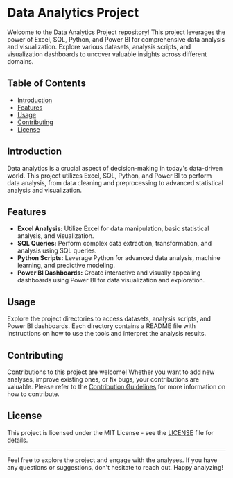 # Data Analytics Project

Welcome to the Data Analytics Project repository! This project leverages the power of Excel, SQL, Python, and Power BI for comprehensive data analysis and visualization. Explore various datasets, analysis scripts, and visualization dashboards to uncover valuable insights across different domains.

## Table of Contents
- [Introduction](#introduction)
- [Features](#features)
- [Usage](#usage)
- [Contributing](#contributing)
- [License](#license)

## Introduction

Data analytics is a crucial aspect of decision-making in today's data-driven world. This project utilizes Excel, SQL, Python, and Power BI to perform data analysis, from data cleaning and preprocessing to advanced statistical analysis and visualization.

## Features

- **Excel Analysis:** Utilize Excel for data manipulation, basic statistical analysis, and visualization.
- **SQL Queries:** Perform complex data extraction, transformation, and analysis using SQL queries.
- **Python Scripts:** Leverage Python for advanced data analysis, machine learning, and predictive modeling.
- **Power BI Dashboards:** Create interactive and visually appealing dashboards using Power BI for data visualization and exploration.

## Usage

Explore the project directories to access datasets, analysis scripts, and Power BI dashboards. Each directory contains a README file with instructions on how to use the tools and interpret the analysis results.

## Contributing

Contributions to this project are welcome! Whether you want to add new analyses, improve existing ones, or fix bugs, your contributions are valuable. Please refer to the [Contribution Guidelines](CONTRIBUTING.md) for more information on how to contribute.

## License

This project is licensed under the MIT License - see the [LICENSE](LICENSE) file for details.

---

Feel free to explore the project and engage with the analyses. If you have any questions or suggestions, don't hesitate to reach out. Happy analyzing!
